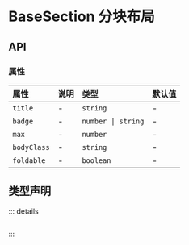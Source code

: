 # BaseSection 分块布局





## API

### 属性

|属性|说明|类型|默认值|
|:---|:---|:---|:---|
|`title`|-|`string`|-|
|`badge`|-|`number \| string`|-|
|`max`|-|`number`|-|
|`bodyClass`|-|`string`|-|
|`foldable`|-|`boolean`|-|





## 类型声明
::: details

``` ts

```

:::  


